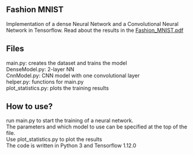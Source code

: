 ## Fashion MNIST
Implementation of a dense Neural Network and a Convolutional Neural Network in Tensorflow.
Read about the results in the [Fashion_MNIST.pdf](https://github.com/MammutimEis/Neural_Network_Fashion_MNIST/blob/master/Fashion_MNIST.pdf)

## Files
main.py: creates the dataset and trains the model  
DenseModel.py: 2-layer NN   
CnnModel.py: CNN model with one convolutional layer   
helper.py: functions for main.py   
plot_statistics.py: plots the training results

## How to use?
run main.py to start the training of a neural network.  
The parameters and which model to use can be specified at the top of the file.   
Use plot_statistics.py to plot the results  
The code is written in Python 3 and Tensorflow 1.12.0
